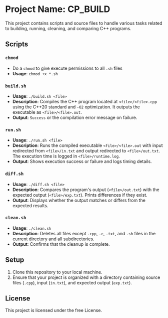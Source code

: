 # Project Name: CP_BUILD

This project contains scripts and source files to handle various tasks related to building, running, cleaning, and comparing C++ programs.

## Scripts

### `chmod`
- Do a `chmod` to give execute permissions to all `.sh` files
- **Usage**: `chmod +x *.sh`


### `build.sh`
- **Usage**: `./build.sh <file>`
- **Description**: Compiles the C++ program located at `<file>/<file>.cpp` using the C++20 standard and `-O2` optimization. It outputs the executable as `<file>/<file>.out`.
- **Output**: `Success` or the compilation error message on failure.

### `run.sh`
- **Usage**: `./run.sh <file>`
- **Description**: Runs the compiled executable `<file>/<file>.out` with input redirected from `<file>/in.txt` and output redirected to `<file>/out.txt`. The execution time is logged in `<file>/runtime.log`.
- **Output**: Shows execution success or failure and logs timing details.

### `diff.sh`
- **Usage**: `./diff.sh <file>`
- **Description**: Compares the program's output (`<file>/out.txt`) with the expected output (`<file>/exp.txt`). Prints differences if they exist.
- **Output**: Displays whether the output matches or differs from the expected results.

### `clean.sh`
- **Usage**: `./clean.sh`
- **Description**: Deletes all files except `.cpp`, `.c`, `.txt`, and `.sh` files in the current directory and all subdirectories.
- **Output**: Confirms that the cleanup is complete.

## Setup

1. Clone this repository to your local machine.
2. Ensure that your project is organized with a directory containing source files (`.cpp`), input (`in.txt`), and expected output (`exp.txt`).

## License

This project is licensed under the free License.
